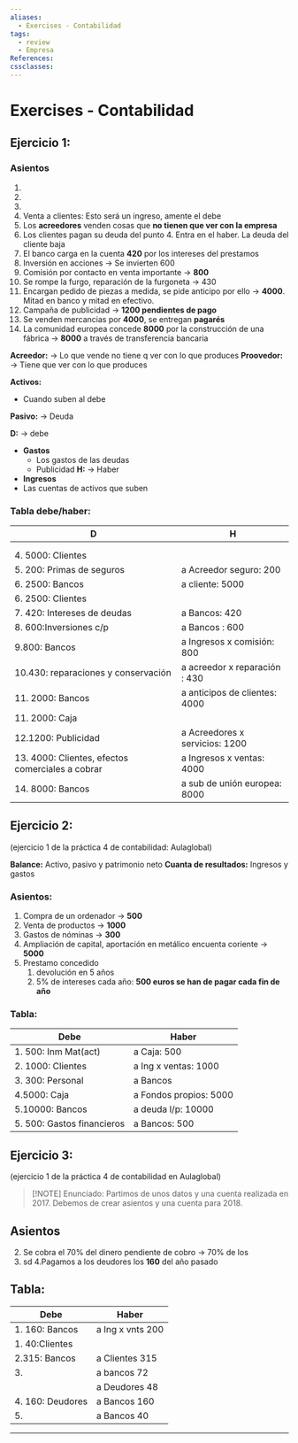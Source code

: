 ```yaml
---
aliases:
  - Exercises - Contabilidad
tags:
  - review
  - Empresa
References: 
cssclasses:
---
```

# Exercises - Contabilidad

## Ejercicio 1:

### Asientos
1. 
2. 
3. 
4. Venta a clientes: Esto será un ingreso, amente el debe
5. Los **acreedores** venden cosas que **no tienen que ver con la empresa**
6. Los clientes pagan su deuda del punto 4. Entra en el haber. La deuda del cliente baja
7. El banco carga en la cuenta **420** por los intereses del prestamos
8. Inversión en acciones → Se invierten 600
9. Comisión por contacto en venta importante → **800**
10. Se rompe la furgo, reparación de la furgoneta → 430
11. Encargan pedido de piezas a medida, se pide anticipo por ello → **4000**. Mitad en banco y mitad en efectivo.
12. Campaña de publicidad → **1200 pendientes de pago**
13. Se venden mercancias por **4000**, se entregan **pagarés**
14. La comunidad europea concede **8000** por la construcción de una fábrica → **8000** a través de transferencia bancaria


**Acreedor:** → Lo que vende no tiene q ver con lo que produces
**Proovedor:** → Tiene que ver con lo que produces

**Activos:**
+ Cuando suben al debe

**Pasivo:** → Deuda


**D:** → debe

+ **Gastos** 
	+ Los gastos de las deudas
	+ Publicidad
**H:** → Haber
+ **Ingresos** 
+ Las cuentas de activos que suben
### Tabla debe/haber:

| D                                                | H                              |
| ------------------------------------------------ | ------------------------------ |
|                                                  |                                |
|                                                  |                                |
| 4. 5000: Clientes                                |                                |
| 5. 200: Primas de seguros                        | a Acreedor seguro: 200         |
| 6. 2500:  Bancos                                 | a cliente: 5000                |
| 6. 2500: Clientes                                |                                |
| 7. 420: Intereses de deudas                      | a Bancos: 420                  |
| 8. 600:Inversiones c/p                           | a Bancos : 600                 |
| 9.800: Bancos                                    | a Ingresos x comisión: 800     |
| 10.430: reparaciones y conservación              | a acreedor x reparación : 430  |
| 11. 2000: Bancos                                 | a anticipos de clientes: 4000  |
| 11. 2000: Caja                                   |                                |
| 12.1200:  Publicidad                             | a Acreedores x servicios: 1200 |
| 13. 4000: Clientes, efectos comerciales a cobrar | a Ingresos x ventas: 4000      |
| 14. 8000: Bancos                                 | a sub de unión europea: 8000   |

## Ejercicio 2: 
(ejercicio 1 de la práctica 4 de contabilidad: Aulaglobal)

**Balance:** Activo, pasivo y patrimonio neto
**Cuanta de resultados:** Ingresos y gastos
### Asientos:
1. Compra de un ordenador → **500**
2. Venta de productos → **1000**
3. Gastos de nóminas → **300**
4. Ampliación de capital, aportación en metálico encuenta coriente → **5000**
5. Prestamo concedido
	1. devolución en 5 años
	2. 5% de intereses cada año: **500 euros se han de pagar cada fin de año**
### Tabla:

| Debe                       | Haber                  |
| -------------------------- | ---------------------- |
| 1. 500: Inm Mat(act)       | a Caja: 500            |
| 2. 1000: Clientes          | a Ing x ventas: 1000   |
| 3. 300: Personal           | a Bancos               |
| 4.5000: Caja               | a Fondos propios: 5000 |
| 5.10000: Bancos            | a deuda l/p: 10000     |
| 5. 500: Gastos financieros | a Bancos: 500          |

## Ejercicio 3: 
(ejercicio 1 de la práctica 4 de contabilidad en Aulaglobal)


> [!NOTE] Enunciado: 
> Partimos de unos datos y una cuenta realizada en 2017. Debemos de crear asientos y una cuenta para 2018. 

## Asientos

2. Se cobra el 70% del dinero pendiente de cobro → 70% de los 
3. sd
4.Pagamos a los deudores los **160** del año pasado
## Tabla:

| **Debe**         | **Haber**        |
| ---------------- | ---------------- |
| 1. 160: Bancos   | a Ing x vnts 200 |
| 1. 40:Clientes   |                  |
| 2.315: Bancos    | a Clientes 315   |
| 3.               | a bancos 72      |
|                  | a Deudores 48    |
| 4. 160: Deudores | a Bancos 160     |
| 5.               | a Bancos 40      |

***
